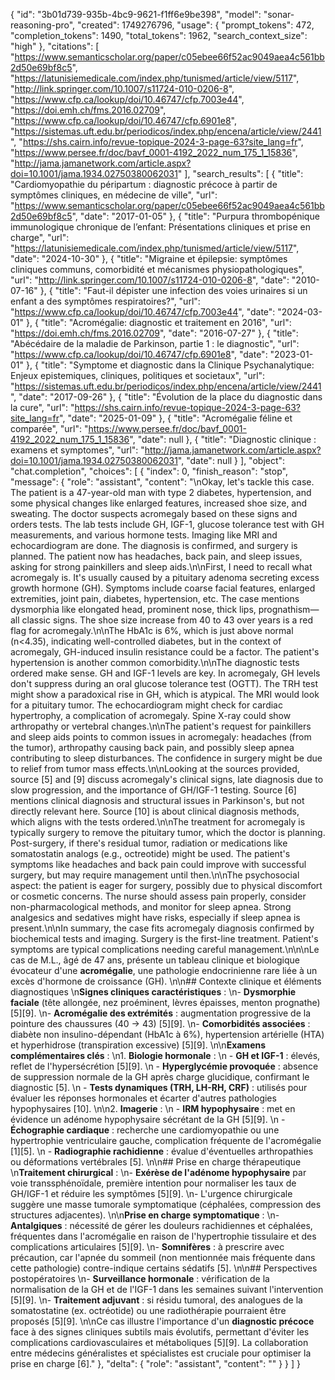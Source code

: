 {
    "id": "3b01d739-935b-4bc9-9621-f1ff6e9be398",
    "model": "sonar-reasoning-pro",
    "created": 1749276796,
    "usage": {
        "prompt_tokens": 472,
        "completion_tokens": 1490,
        "total_tokens": 1962,
        "search_context_size": "high"
    },
    "citations": [
        "https://www.semanticscholar.org/paper/c05ebee66f52ac9049aea4c561bb2d50e69bf8c5",
        "https://latunisiemedicale.com/index.php/tunismed/article/view/5117",
        "http://link.springer.com/10.1007/s11724-010-0206-8",
        "https://www.cfp.ca/lookup/doi/10.46747/cfp.7003e44",
        "https://doi.emh.ch/fms.2016.02709",
        "https://www.cfp.ca/lookup/doi/10.46747/cfp.6901e8",
        "https://sistemas.uft.edu.br/periodicos/index.php/encena/article/view/2441",
        "https://shs.cairn.info/revue-topique-2024-3-page-63?site_lang=fr",
        "https://www.persee.fr/doc/bavf_0001-4192_2022_num_175_1_15836",
        "http://jama.jamanetwork.com/article.aspx?doi=10.1001/jama.1934.02750380062031"
    ],
    "search_results": [
        {
            "title": "Cardiomyopathie du péripartum : diagnostic précoce à partir de symptômes cliniques, en médecine de ville",
            "url": "https://www.semanticscholar.org/paper/c05ebee66f52ac9049aea4c561bb2d50e69bf8c5",
            "date": "2017-01-05"
        },
        {
            "title": "Purpura thrombopénique immunologique chronique de l’enfant: Présentations cliniques et prise en charge",
            "url": "https://latunisiemedicale.com/index.php/tunismed/article/view/5117",
            "date": "2024-10-30"
        },
        {
            "title": "Migraine et épilepsie: symptômes cliniques communs, comorbidité et mécanismes physiopathologiques",
            "url": "http://link.springer.com/10.1007/s11724-010-0206-8",
            "date": "2010-07-16"
        },
        {
            "title": "Faut-il dépister une infection des voies urinaires si un enfant a des symptômes respiratoires?",
            "url": "https://www.cfp.ca/lookup/doi/10.46747/cfp.7003e44",
            "date": "2024-03-01"
        },
        {
            "title": "Acromégalie: diagnostic et traitement en 2016",
            "url": "https://doi.emh.ch/fms.2016.02709",
            "date": "2016-07-27"
        },
        {
            "title": "Abécédaire de la maladie de Parkinson, partie 1 : le diagnostic",
            "url": "https://www.cfp.ca/lookup/doi/10.46747/cfp.6901e8",
            "date": "2023-01-01"
        },
        {
            "title": "Symptome et diagnostic dans la Clinique Psychanalytique: Enjeux epistemiques, cliniques, politiques et societaux",
            "url": "https://sistemas.uft.edu.br/periodicos/index.php/encena/article/view/2441",
            "date": "2017-09-26"
        },
        {
            "title": "Évolution de la place du diagnostic dans la cure",
            "url": "https://shs.cairn.info/revue-topique-2024-3-page-63?site_lang=fr",
            "date": "2025-01-09"
        },
        {
            "title": "Acromégalie féline et comparée",
            "url": "https://www.persee.fr/doc/bavf_0001-4192_2022_num_175_1_15836",
            "date": null
        },
        {
            "title": "Diagnostic clinique : examens et symptomes",
            "url": "http://jama.jamanetwork.com/article.aspx?doi=10.1001/jama.1934.02750380062031",
            "date": null
        }
    ],
    "object": "chat.completion",
    "choices": [
        {
            "index": 0,
            "finish_reason": "stop",
            "message": {
                "role": "assistant",
                "content": "<think>\nOkay, let's tackle this case. The patient is a 47-year-old man with type 2 diabetes, hypertension, and some physical changes like enlarged features, increased shoe size, and sweating. The doctor suspects acromegaly based on these signs and orders tests. The lab tests include GH, IGF-1, glucose tolerance test with GH measurements, and various hormone tests. Imaging like MRI and echocardiogram are done. The diagnosis is confirmed, and surgery is planned. The patient now has headaches, back pain, and sleep issues, asking for strong painkillers and sleep aids.\n\nFirst, I need to recall what acromegaly is. It's usually caused by a pituitary adenoma secreting excess growth hormone (GH). Symptoms include coarse facial features, enlarged extremities, joint pain, diabetes, hypertension, etc. The case mentions dysmorphia like elongated head, prominent nose, thick lips, prognathism—all classic signs. The shoe size increase from 40 to 43 over years is a red flag for acromegaly.\n\nThe HbA1c is 6%, which is just above normal (n<4.35), indicating well-controlled diabetes, but in the context of acromegaly, GH-induced insulin resistance could be a factor. The patient's hypertension is another common comorbidity.\n\nThe diagnostic tests ordered make sense. GH and IGF-1 levels are key. In acromegaly, GH levels don't suppress during an oral glucose tolerance test (OGTT). The TRH test might show a paradoxical rise in GH, which is atypical. The MRI would look for a pituitary tumor. The echocardiogram might check for cardiac hypertrophy, a complication of acromegaly. Spine X-ray could show arthropathy or vertebral changes.\n\nThe patient's request for painkillers and sleep aids points to common issues in acromegaly: headaches (from the tumor), arthropathy causing back pain, and possibly sleep apnea contributing to sleep disturbances. The confidence in surgery might be due to relief from tumor mass effects.\n\nLooking at the sources provided, source [5] and [9] discuss acromegaly's clinical signs, late diagnosis due to slow progression, and the importance of GH/IGF-1 testing. Source [6] mentions clinical diagnosis and structural issues in Parkinson's, but not directly relevant here. Source [10] is about clinical diagnosis methods, which aligns with the tests ordered.\n\nThe treatment for acromegaly is typically surgery to remove the pituitary tumor, which the doctor is planning. Post-surgery, if there's residual tumor, radiation or medications like somatostatin analogs (e.g., octreotide) might be used. The patient's symptoms like headaches and back pain could improve with successful surgery, but may require management until then.\n\nThe psychosocial aspect: the patient is eager for surgery, possibly due to physical discomfort or cosmetic concerns. The nurse should assess pain properly, consider non-pharmacological methods, and monitor for sleep apnea. Strong analgesics and sedatives might have risks, especially if sleep apnea is present.\n\nIn summary, the case fits acromegaly diagnosis confirmed by biochemical tests and imaging. Surgery is the first-line treatment. Patient's symptoms are typical complications needing careful management.\n</think>\n\nLe cas de M.L., âgé de 47 ans, présente un tableau clinique et biologique évocateur d'une **acromégalie**, une pathologie endocrinienne rare liée à un excès d'hormone de croissance (GH).  \n\n## Contexte clinique et éléments diagnostiques  \n**Signes cliniques caractéristiques** :  \n- **Dysmorphie faciale** (tête allongée, nez proéminent, lèvres épaisses, menton prognathe) [5][9].  \n- **Acromégalie des extrémités** : augmentation progressive de la pointure des chaussures (40 → 43) [5][9].  \n- **Comorbidités associées** : diabète non insulino-dépendant (HbA1c à 6%), hypertension artérielle (HTA) et hyperhidrose (transpiration excessive) [5][9].  \n\n**Examens complémentaires clés** :  \n1. **Biologie hormonale** :  \n   - **GH et IGF-1** : élevés, reflet de l'hypersécrétion [5][9].  \n   - **Hyperglycémie provoquée** : absence de suppression normale de la GH après charge glucidique, confirmant le diagnostic [5].  \n   - **Tests dynamiques (TRH, LH-RH, CRF)** : utilisés pour évaluer les réponses hormonales et écarter d'autres pathologies hypophysaires [10].  \n\n2. **Imagerie** :  \n   - **IRM hypophysaire** : met en évidence un adénome hypophysaire sécrétant de la GH [5][9].  \n   - **Échographie cardiaque** : recherche une cardiomyopathie ou une hypertrophie ventriculaire gauche, complication fréquente de l'acromégalie [1][5].  \n   - **Radiographie rachidienne** : évalue d'éventuelles arthropathies ou déformations vertébrales [5].  \n\n## Prise en charge thérapeutique  \n**Traitement chirurgical** :  \n- **Exérèse de l'adénome hypophysaire** par voie transsphénoïdale, première intention pour normaliser les taux de GH/IGF-1 et réduire les symptômes [5][9].  \n- L'urgence chirurgicale suggère une masse tumorale symptomatique (céphalées, compression des structures adjacentes).  \n\n**Prise en charge symptomatique** :  \n- **Antalgiques** : nécessité de gérer les douleurs rachidiennes et céphalées, fréquentes dans l'acromégalie en raison de l'hypertrophie tissulaire et des complications articulaires [5][9].  \n- **Somnifères** : à prescrire avec précaution, car l'apnée du sommeil (non mentionnée mais fréquente dans cette pathologie) contre-indique certains sédatifs [5].  \n\n## Perspectives postopératoires  \n- **Surveillance hormonale** : vérification de la normalisation de la GH et de l'IGF-1 dans les semaines suivant l'intervention [5][9].  \n- **Traitement adjuvant** : si résidu tumoral, des analogues de la somatostatine (ex. octréotide) ou une radiothérapie pourraient être proposés [5][9].  \n\nCe cas illustre l'importance d'un **diagnostic précoce** face à des signes cliniques subtils mais évolutifs, permettant d'éviter les complications cardiovasculaires et métaboliques [5][9]. La collaboration entre médecins généralistes et spécialistes est cruciale pour optimiser la prise en charge [6]."
            },
            "delta": {
                "role": "assistant",
                "content": ""
            }
        }
    ]
}